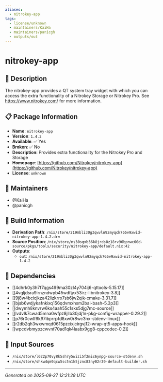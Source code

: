 ```yaml
---
aliases:
  - nitrokey-app
tags:
  - license/unknown
  - maintainers/KaiHa
  - maintainers/panicgh
  - outputs/out
---
```


# nitrokey-app

## 📝 Description

The nitrokey-app provides a QT system tray widget with which you can
access the extra functionality of a Nitrokey Storage or Nitrokey Pro.
See https://www.nitrokey.com/ for more information.


## 📋 Package Information

- **Name**: `nitrokey-app`
- **Version**: `1.4.2`
- **Available**: ✅ Yes
- **Broken**: ✅ No
- **Description**: Provides extra functionality for the Nitrokey Pro and Storage
- **Homepage**: [https://github.com/Nitrokey/nitrokey-app](https://github.com/Nitrokey/nitrokey-app)
- **License**: `unknown`
## 👥 Maintainers

- @KaiHa
- @panicgh


## 🔧 Build Information

- **Derivation Path**: `/nix/store/219mbli30g3qwvln92myqck765v9xwid-nitrokey-app-1.4.2.drv`
- **Source Position**: `/nix/store/ns30sqxb36k8jrds8z18rv96bpnwc60d-source/pkgs/tools/security/nitrokey-app/default.nix:42`
- **Outputs**:
  - `out`:  `/nix/store/219mbli30g3qwvln92myqck765v9xwid-nitrokey-app-1.4.2`

## 🔗 Dependencies

- [[4dhrk0y3h7f7qgs499ma30zl4y704ij6-qttools-5.15.17]]
- [[4vgljdsra9irnzndwpb45wdfjyx53irz-libnitrokey-3.8]]
- [[9j8w4bcicjkza42lizkrrx7sb6jw2qik-cmake-3.31.7]]
- [[bjsb6wdjykafnkixq156qdvmxhsm2bai-bash-5.3p3]]
- [[dwymh8knvrw6ks4aah55c1sks5djg7mc-source]]
- [[lvdvlk7cwad5mna0wfpz8jllb30jdj1n-pkg-config-wrapper-0.29.2]]
- [[p76r0cwlf6k97ibprrpfd8xw0r8wc3nx-stdenv-linux]]
- [[r2db2qh3wxwmqd0615pzcixjcirgvj12-wrap-qt5-apps-hook]]
- [[wpcdvbmypzcwvnf70ad1qk4laabx9gg8-cppcodec-0.2]]

## 📁 Input Sources

- `/nix/store/l622p70vy8k5sh7y5wizi5f2mic6ynpg-source-stdenv.sh`
- `/nix/store/shkw4qm9qcw5sc5n1k5jznc83ny02r39-default-builder.sh`

---
*Generated on 2025-09-27 12:21:28 UTC*
